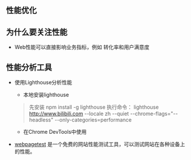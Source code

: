 ## 性能优化
## 为什么要关注性能
- Web性能可以直接影响业务指标，例如 转化率和用户满意度

## 性能分析工具
- 使用Lighthouse分析性能
  - 本地安装lighthouse
  > 先安装 npm install -g lighthouse
  > 执行命令： lighthouse http://www.bilibili.com --locale zh --quiet --chrome-flags="--headless" --only-categories=performance

  - 在Chrome DevTools中使用
- [webpagetest](https://www.webpagetest.org/)  是一个免费的网站性能测试工具，可以测试网站在各种设备上的性能。